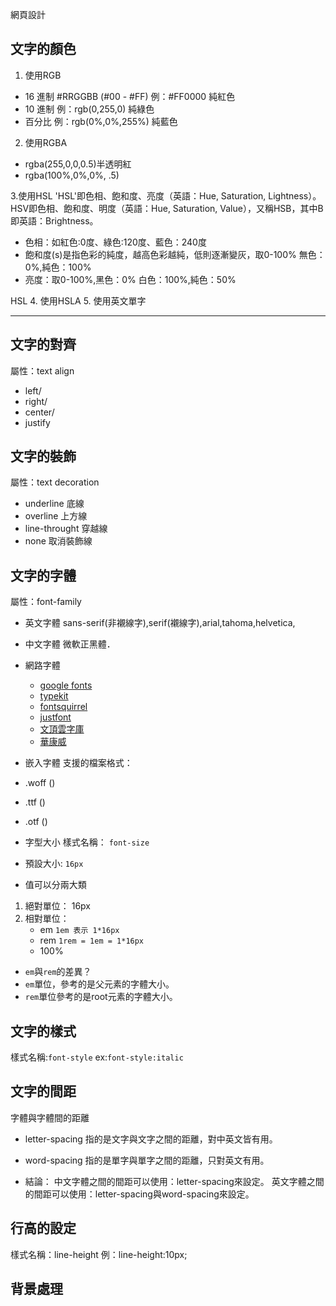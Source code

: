 網頁設計

## 文字的顏色
1. 使用RGB
 - 16 進制 #RRGGBB (#00 - #FF) 
      例：#FF0000 純紅色
- 10 進制
      例：rgb(0,255,0) 純綠色
- 百分比
      例：rgb(0%,0%,255%) 純藍色
      
2. 使用RGBA
- rgba(255,0,0,0.5)半透明紅
- rgba(100%,0%,0%, .5)


3.使用HSL
'HSL'即色相、飽和度、亮度（英語：Hue, Saturation, Lightness）。HSV即色相、飽和度、明度（英語：Hue, Saturation, Value），又稱HSB，其中B即英語：Brightness。

- 色相：如紅色:0度、綠色:120度、藍色：240度
- 飽和度(s)是指色彩的純度，越高色彩越純，低則逐漸變灰，取0-100%
  無色：0%,純色：100%
- 亮度：取0-100%,黑色：0% 白色：100%,純色：50% 
  
HSL
4. 使用HSLA
5. 使用英文單字

---

## 文字的對齊
屬性：text align
 - left/
 - right/
 - center/
 - justify

## 文字的裝飾
屬性：text decoration
 - underline 底線
 - overline 上方線
 - line-throught 穿越線
 - none         取消裝飾線

## 文字的字體
屬性：font-family
- 英文字體
  sans-serif(非襯線字),serif(襯線字),arial,tahoma,helvetica,

- 中文字體
  微軟正黑體．

- 網路字體
  - [google fonts](https://fonts.google.com) 
  - [typekit](https://fonts.adobe.com/?ref=tk.com)
  - [fontsquirrel](https://www.fontsquirrel.com)
  - [justfont](https://justfont.com)
  - [文頂雲字庫](https://www.ifontcloud.com/index/index.jsp)
  - [華康威](https://dfo.dynacw.com.tw)

- 嵌入字體
  支援的檔案格式：
 - .woff ()
 - .ttf ()
 - .otf ()


- 字型大小
  樣式名稱： `font-size` 
 - 預設大小: `16px`
 - 值可以分兩大類
  1. 絕對單位： 16px
  2. 相對單位：
     - em `1em 表示 1*16px`
     - rem `1rem = 1em = 1*16px`
     - 100% 
- `em`與`rem`的差異？
 - `em`單位，參考的是父元素的字體大小。
 - `rem`單位參考的是root元素的字體大小。

## 文字的樣式

樣式名稱:`font-style`
ex:`font-style:italic`

## 文字的間距
字體與字體間的距離
- letter-spacing
  指的是文字與文字之間的距離，對中英文皆有用。
- word-spacing
  指的是單字與單字之間的距離，只對英文有用。

- 結論：
  中文字體之間的間距可以使用：letter-spacing來設定。
  英文字體之間的間距可以使用：letter-spacing與word-spacing來設定。

## 行高的設定

樣式名稱：line-height
例：line-height:10px;

## 背景處理

